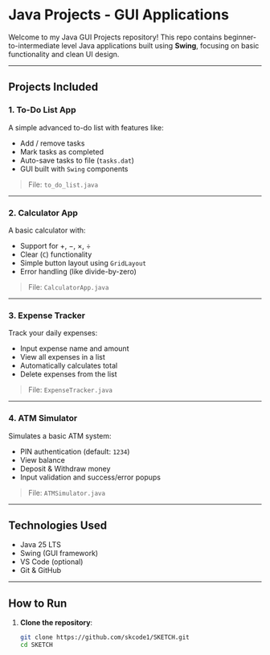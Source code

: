 #  Java Projects - GUI Applications

Welcome to my Java GUI Projects repository! This repo contains beginner-to-intermediate level Java applications built using **Swing**, focusing on basic functionality and clean UI design.

---

## Projects Included

### 1. To-Do List App
A simple advanced to-do list with features like:
- Add / remove tasks
- Mark tasks as completed
- Auto-save tasks to file (`tasks.dat`)
- GUI built with `Swing` components

>  File: `to_do_list.java`

---

###  2. Calculator App
A basic calculator with:
- Support for +, −, ×, ÷
- Clear (`C`) functionality
- Simple button layout using `GridLayout`
- Error handling (like divide-by-zero)

>  File: `CalculatorApp.java`

---

###  3. Expense Tracker
Track your daily expenses:
- Input expense name and amount
- View all expenses in a list
- Automatically calculates total
- Delete expenses from the list

>  File: `ExpenseTracker.java`

---

###  4. ATM Simulator
Simulates a basic ATM system:
- PIN authentication (default: `1234`)
- View balance
- Deposit & Withdraw money
- Input validation and success/error popups

> File: `ATMSimulator.java`

---

##  Technologies Used

-  Java 25 LTS
- Swing (GUI framework)
-  VS Code (optional)
- Git & GitHub

---

##  How to Run

1. **Clone the repository**:
   ```bash
   git clone https://github.com/skcode1/SKETCH.git
   cd SKETCH

